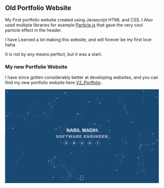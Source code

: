## Old Portfolio Website

My First portfolio website created using Javascript HTML and CSS. 
I Also used multiple libraries for example [Particle.js](https://github.com/VincentGarreau/particles.js/) that gave the very cool particle effect in the header.

I have Learned a lot making this website, and will forever be my first love haha.

It is not by any means perfect, but it was a start. 


### My new Portfolio Website

I have since gotten considerably better at developing websites, and you can find my new portfolio website here [V2_Portfolio](https://nabilmadih.com/) .

![demo](resources/img/demo.PNG) 